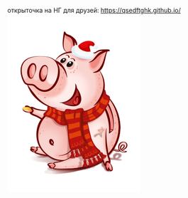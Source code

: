 открыточка на НГ для друзей: https://qsedftghk.github.io/
![Preview](https://github.com/qsedftghk/qsedftghk.github.io/blob/master/preview.png)
